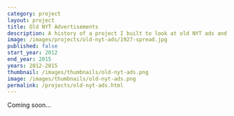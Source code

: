 ```yaml
---
category: project
layout: project
title: Old NYT Advertisements
description: A history of a project I built to look at old NYT ads and why they are so appealing
image: /images/projects/old-nyt-ads/1927-spread.jpg
published: false
start_year: 2012
end_year: 2015
years: 2012-2015
thumbnail: /images/thumbnails/old-nyt-ads.png
image: /images/thumbnails/old-nyt-ads.png
permalink: /projects/old-nyt-ads.html
---
```

Coming soon...

